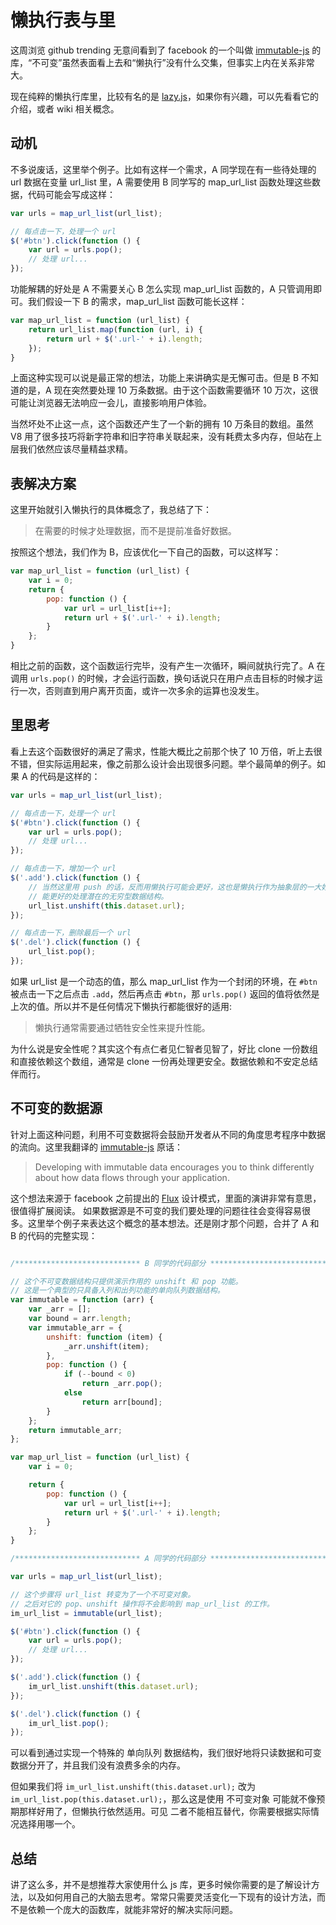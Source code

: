 # 懒执行表与里

这周浏览 github trending 无意间看到了 facebook 的一个叫做 [immutable-js][0] 的库，“不可变”虽然表面看上去和“懒执行”没有什么交集，但事实上内在关系非常大。

现在纯粹的懒执行库里，比较有名的是 [lazy.js][1]，如果你有兴趣，可以先看看它的介绍，或者 wiki 相关概念。

## 动机

不多说废话，这里举个例子。比如有这样一个需求，A 同学现在有一些待处理的 url 数据在变量 url_list 里，A 需要使用 B 同学写的 map_url_list 函数处理这些数据，代码可能会写成这样：

```javascript
var urls = map_url_list(url_list);

// 每点击一下，处理一个 url
$('#btn').click(function () {
    var url = urls.pop();
    // 处理 url...
});
```

功能解耦的好处是 A 不需要关心 B 怎么实现 map_url_list 函数的，A 只管调用即可。我们假设一下 B 的需求，map_url_list 函数可能长这样：

```javascript
var map_url_list = function (url_list) {
    return url_list.map(function (url, i) {
        return url + $('.url-' + i).length;
    });
}
```

上面这种实现可以说是最正常的想法，功能上来讲确实是无懈可击。但是 B 不知道的是，A 现在突然要处理 10 万条数据。由于这个函数需要循环 10 万次，这很可能让浏览器无法响应一会儿，直接影响用户体验。

当然坏处不止这一点，这个函数还产生了一个新的拥有 10 万条目的数组。虽然 V8 用了很多技巧将新字符串和旧字符串关联起来，没有耗费太多内存，但站在上层我们依然应该尽量精益求精。

## 表解决方案

这里开始就引入懒执行的具体概念了，我总结了下：

> 在需要的时候才处理数据，而不是提前准备好数据。

按照这个想法，我们作为 B，应该优化一下自己的函数，可以这样写：

```javascript
var map_url_list = function (url_list) {
    var i = 0;
    return {
        pop: function () {
            var url = url_list[i++];
            return url + $('.url-' + i).length;
        }
    };
}
```

相比之前的函数，这个函数运行完毕，没有产生一次循环，瞬间就执行完了。A 在调用 `urls.pop()` 的时候，才会运行函数，换句话说只在用户点击目标的时候才运行一次，否则直到用户离开页面，或许一次多余的运算也没发生。

## 里思考

看上去这个函数很好的满足了需求，性能大概比之前那个快了 10 万倍，听上去很不错，但实际运用起来，像之前那么设计会出现很多问题。举个最简单的例子。如果 A 的代码是这样的：

```javascript
var urls = map_url_list(url_list);

// 每点击一下，处理一个 url
$('#btn').click(function () {
    var url = urls.pop();
    // 处理 url...
});

// 每点击一下，增加一个 url
$('.add').click(function () {
    // 当然这里用 push 的话，反而用懒执行可能会更好，这也是懒执行作为抽象层的一大好处，
    // 能更好的处理潜在的无穷型数据结构。
    url_list.unshift(this.dataset.url);
});

// 每点击一下，删除最后一个 url
$('.del').click(function () {
    url_list.pop();
});
```

如果 url_list 是一个动态的值，那么 map_url_list 作为一个封闭的环境，在 `#btn` 被点击一下之后点击 `.add`，然后再点击 `#btn`，那 `urls.pop()` 返回的值将依然是上次的值。所以并不是任何情况下懒执行都能很好的适用:

> 懒执行通常需要通过牺牲安全性来提升性能。

为什么说是安全性呢？其实这个有点仁者见仁智者见智了，好比 clone 一份数组和直接依赖这个数组，通常是 clone 一份再处理更安全。数据依赖和不安定总结伴而行。

## 不可变的数据源

针对上面这种问题，利用不可变数据将会鼓励开发者从不同的角度思考程序中数据的流向。这里我翻译的 [immutable-js][0] 原话：

> Developing with immutable data encourages you to think differently about how data flows through your application.

这个想法来源于 facebook 之前提出的 [Flux][2] 设计模式，里面的演讲非常有意思，很值得扩展阅读。
如果数据源是不可变的我们要处理的问题往往会变得容易很多。这里举个例子来表达这个概念的基本想法。还是刚才那个问题，合并了 A 和 B 的代码的完整实现：

```javascript

/**************************** B 同学的代码部分 *****************************/

// 这个不可变数据结构只提供演示作用的 unshift 和 pop 功能。
// 这是一个典型的只具备入列和出列功能的单向队列数据结构。
var immutable = function (arr) {
    var _arr = [];
    var bound = arr.length;
    var immutable_arr = {
        unshift: function (item) {
            _arr.unshift(item);
        },
        pop: function () {
            if (--bound < 0)
                return _arr.pop();
            else
                return arr[bound];
        }
    };
    return immutable_arr;
};

var map_url_list = function (url_list) {
    var i = 0;

    return {
        pop: function () {
            var url = url_list[i++];
            return url + $('.url-' + i).length;
        }
    };
}

/**************************** A 同学的代码部分 *****************************/

var urls = map_url_list(url_list);

// 这个步骤将 url_list 转变为了一个不可变对象。
// 之后对它的 pop、unshift 操作将不会影响到 map_url_list 的工作。
im_url_list = immutable(url_list);

$('#btn').click(function () {
    var url = urls.pop();
    // 处理 url...
});

$('.add').click(function () {
    im_url_list.unshift(this.dataset.url);
});

$('.del').click(function () {
    im_url_list.pop();
});
```

可以看到通过实现一个特殊的 单向队列 数据结构，我们很好地将只读数据和可变数据分开了，并且我们没有浪费多余的内存。

但如果我们将 `im_url_list.unshift(this.dataset.url);` 改为 `im_url_list.pop(this.dataset.url);`，那么这是使用 不可变对象 可能就不像预期那样好用了，但懒执行依然适用。可见 二者不能相互替代，你需要根据实际情况选择用哪一个。

## 总结

讲了这么多，并不是想推荐大家使用什么 js 库，更多时候你需要的是了解设计方法，以及如何用自己的大脑去思考。常常只需要灵活变化一下现有的设计方法，而不是依赖一个庞大的函数库，就能非常好的解决实际问题。

[0]: https://github.com/facebook/immutable-js
[1]: https://github.com/dtao/lazy.js
[2]: http://facebook.github.io/react/docs/flux-overview.html
